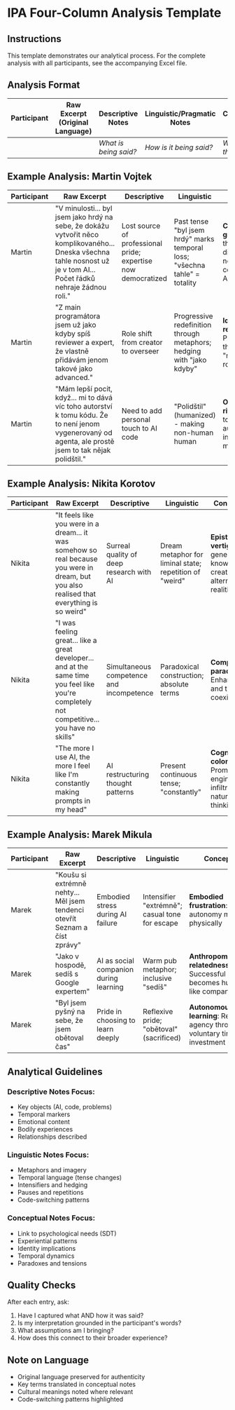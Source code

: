 # IPA Four-Column Analysis Template

## Instructions
This template demonstrates our analytical process. For the complete analysis with all participants, see the accompanying Excel file.

## Analysis Format

| Participant | Raw Excerpt (Original Language) | Descriptive Notes | Linguistic/Pragmatic Notes | Conceptual/Interpretative Notes |
|-------------|--------------------------------|-------------------|---------------------------|--------------------------------|
| | | *What is being said?* | *How is it being said?* | *What does this mean for their experience?* |

## Example Analysis: Martin Vojtek

| Participant | Raw Excerpt | Descriptive | Linguistic | Conceptual |
|-------------|-------------|-------------|------------|------------|
| Martin | "V minulosti... byl jsem jako hrdý na sebe, že dokážu vytvořit něco komplikovaného... Dneska všechna tahle nosnost už je v tom AI... Počet řádků nehraje žádnou roli." | Lost source of professional pride; expertise now democratized | Past tense "byl jsem hrdý" marks temporal loss; "všechna tahle" = totality | **Competence grief**: Expertise that once distinguished now commoditized by Agent mode |
| Martin | "Z main programátora jsem už jako kdyby spíš reviewer a expert, že vlastně přidávám jenom takové jako advanced." | Role shift from creator to overseer | Progressive redefinition through metaphors; hedging with "jako kdyby" | **Identity reconstruction**: Preserving status through new "reviewer/expert" role |
| Martin | "Mám lepší pocit, když... mi to dává víc toho autorství k tomu kódu. Že to není jenom vygenerovaný od agenta, ale prostě jsem to tak nějak polidštil." | Need to add personal touch to AI code | "Polidštil" (humanized) - making non-human human | **Ownership ritual**: "Final touch" preserves autonomy and intrinsic motivation |

## Example Analysis: Nikita Korotov

| Participant | Raw Excerpt | Descriptive | Linguistic | Conceptual |
|-------------|-------------|-------------|------------|------------|
| Nikita | "It feels like you were in a dream... it was somehow so real because you were in dream, but you also realised that everything is so weird" | Surreal quality of deep research with AI | Dream metaphor for liminal state; repetition of "weird" | **Epistemic vertigo**: AI-generated knowledge creates alternate realities |
| Nikita | "I was feeling great... like a great developer... and at the same time you feel like you're completely not competitive... you have no skills" | Simultaneous competence and incompetence | Paradoxical construction; absolute terms | **Competence paradox**: Enhancement and threat coexist |
| Nikita | "The more I use AI, the more I feel like I'm constantly making prompts in my head" | AI restructuring thought patterns | Present continuous tense; "constantly" | **Cognitive colonization**: Prompt engineering infiltrates natural thinking |

## Example Analysis: Marek Mikula

| Participant | Raw Excerpt | Descriptive | Linguistic | Conceptual |
|-------------|-------------|-------------|------------|------------|
| Marek | "Koušu si extrémně nehty... Měl jsem tendenci otevřít Seznam a číst zprávy" | Embodied stress during AI failure | Intensifier "extrémně"; casual tone for escape | **Embodied frustration**: Loss of autonomy manifests physically |
| Marek | "Jako v hospodě, sedíš s Google expertem" | AI as social companion during learning | Warm pub metaphor; inclusive "sedíš" | **Anthropomorphized relatedness**: Successful AI becomes human-like companion |
| Marek | "Byl jsem pyšný na sebe, že jsem obětoval čas" | Pride in choosing to learn deeply | Reflexive pride; "obětoval" (sacrificed) | **Autonomous learning**: Reclaiming agency through voluntary time investment |

## Analytical Guidelines

### Descriptive Notes Focus:
- Key objects (AI, code, problems)
- Temporal markers
- Emotional content
- Bodily experiences
- Relationships described

### Linguistic Notes Focus:
- Metaphors and imagery
- Temporal language (tense changes)
- Intensifiers and hedging
- Pauses and repetitions
- Code-switching patterns

### Conceptual Notes Focus:
- Link to psychological needs (SDT)
- Experiential patterns
- Identity implications
- Temporal dynamics
- Paradoxes and tensions

## Quality Checks
After each entry, ask:
1. Have I captured what AND how it was said?
2. Is my interpretation grounded in the participant's words?
3. What assumptions am I bringing?
4. How does this connect to their broader experience?

## Note on Language
- Original language preserved for authenticity
- Key terms translated in conceptual notes
- Cultural meanings noted where relevant
- Code-switching patterns highlighted
